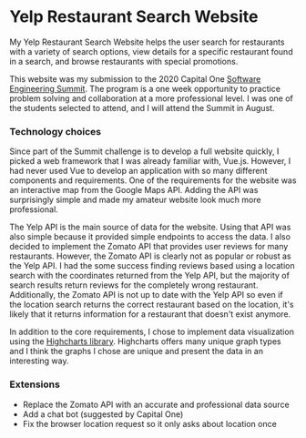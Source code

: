 # Yelp Restaurant Search Website

My Yelp Restaurant Search Website helps the user search for restaurants with a variety of search options, view details for a specific restaurant found in a search, and browse restaurants with special promotions.

This website was my submission to the 2020 Capital One [Software Engineering Summit](https://campus.capitalone.com/summits/). The program is a one week opportunity to practice problem solving and collaboration at a more professional level. I was one of the students selected to attend, and I will attend the Summit in August. 

### Technology choices
Since part of the Summit challenge is to develop a full website quickly, I picked a web framework that I was already familiar with, Vue.js. However, I had never used Vue to develop an application with so many different components and requirements. One of the requirements for the website was an interactive map from the Google Maps API. Adding the API was surprisingly simple and made my amateur website look much more professional.

The Yelp API is the main source of data for the website. Using that API was also simple because it provided simple endpoints to access the data. I also decided to implement the Zomato API that provides user reviews for many restaurants. However, the Zomato API is clearly not as popular or robust as the Yelp API. I had the some success finding reviews based using a location search with the coordinates returned from the Yelp API, but the majority of search results return reviews for the completely wrong restaurant. Additionally, the Zomato API is not up to date with the Yelp API so even if the location search returns the correct restaurant based on the location, it's likely that it returns information for a restaurant that doesn't exist anymore. 

In addition to the core requirements, I chose to implement data visualization using the [Highcharts library](https://www.highcharts.com/). Highcharts offers many unique graph types and I think the graphs I chose are unique and present the data in an interesting way. 

### Extensions
* Replace the Zomato API with an accurate and professional data source
* Add a chat bot (suggested by Capital One)
* Fix the browser location request so it only asks about location once
